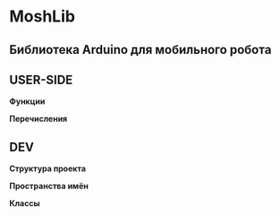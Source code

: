 # MoshLib

## Библиотека Arduino для мобильного робота

## USER-SIDE

**Функции**

**Перечисления**

## DEV

**Структура проекта**

**Пространства имён**

**Классы**
